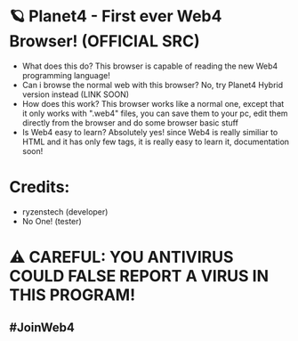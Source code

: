 # 🪐 Planet4 - First ever Web4 Browser! (OFFICIAL SRC)

- What does this do?
  This browser is capable of reading the new Web4 programming language!
- Can i browse the normal web with this browser?
  No, try Planet4 Hybrid version instead (LINK SOON)
- How does this work?
  This browser works like a normal one, except that it only works with ".web4" files, you can save them to your pc, edit them directly from the browser and do some browser basic stuff
- Is Web4 easy to learn?
  Absolutely yes! since Web4 is really similiar to HTML and it has only few tags, it is really easy to learn it, documentation soon!

# Credits:
- ryzenstech (developer)
- No One! (tester)

# ⚠ CAREFUL: YOU ANTIVIRUS COULD FALSE REPORT A VIRUS IN THIS PROGRAM!

## #JoinWeb4
